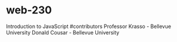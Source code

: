 # web-230
Introduction to JavaScript
#contributors 
Professor Krasso - Bellevue University
Donald Cousar - Bellevue University
